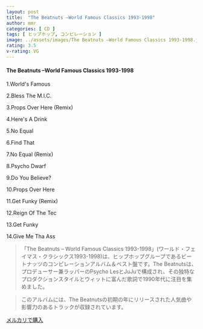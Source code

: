 ```yaml
---
layout: post
title:  "The Beatnuts –World Famous Classics 1993-1998"
author: mmr
categories: [ CD ]
tags: [ ヒップホップ, コンピレーション ]
image: ../assets/images/The Beatnuts –World Famous Classics 1993-1998.jpg
rating: 3.5
v-rating: VG
---
```


#### The Beatnuts –World Famous Classics 1993-1998

1.World's Famous

2.Bless The M.I.C.

3.Props Over Here (Remix)

4.Here's A Drink

5.No Equal

6.Find That

7.No Equal (Remix)

8.Psycho Dwarf

9.Do You Believe?

10.Props Over Here

11.Get Funky (Remix)

12.Reign Of The Tec

13.Get Funky

14.Give Me Tha Ass

> 「The Beatnuts – World Famous Classics 1993-1998」(ワールド・フェイマス・クラシックス1993-1998)は、ヒップホップグループであるビートナッツのコンピレーションアルバム＆ベスト盤です。The Beatnutsは、プロデューサー兼ラッパーのPsycho LesとJuJuで構成され、その独特なプロダクションスタイルとウィットに富んだ歌詞で1990年代に注目を集めました。

> このアルバムには、The Beatnutsの初期の年にリリースされた人気曲や影響力のあるトラックが収録されています。



[メルカリで購入](https://jp.mercari.com/item/m55154639972)
